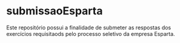 # submissaoEsparta
Este repositório possui a finalidade de submeter as respostas dos exercícios requisitaods pelo processo seletivo da empresa Esparta.
